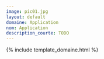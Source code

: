 ```yaml
---
image: pic01.jpg
layout: default
domaine: Application
nom: Application
description_courte: TODO
---
```

{% include template_domaine.html %}
